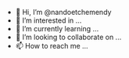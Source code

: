 - 👋 Hi, I’m @nandoetchemendy
- 👀 I’m interested in ...
- 🌱 I’m currently learning ...
- 💞️ I’m looking to collaborate on ...
- 📫 How to reach me ...

<!---
nandoetchemendy/nandoetchemendy is a ✨ special ✨ repository because its `README.md` (this file) appears on your GitHub profile.
You can click the Preview link to take a look at your changes.
--->
